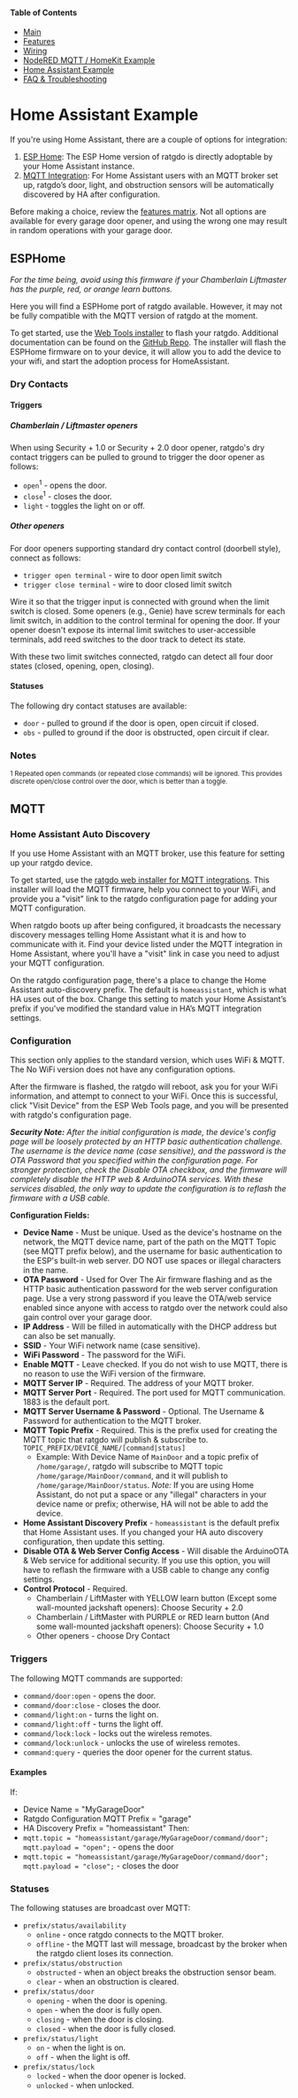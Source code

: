 #### Table of Contents
* [Main](index.md)
* [Features](01_features.md)
* [Wiring](03_wiring.md)
* [NodeRED MQTT / HomeKit Example](04_nodered_example.md)
* [Home Assistant Example](05_homeassistant_example.md)
* [FAQ & Troubleshooting](09_faq.md)

# Home Assistant Example
If you're using Home Assistant, there are a couple of options for integration:

1. [ESP Home](http://github.com/ratgdo/esphome-ratgdo): The ESP Home version of ratgdo is directly adoptable by your Home Assistant instance.
2. [MQTT Integration](https://paulwieland.github.io/ratgdo/flash.html): For Home Assistant users with an MQTT broker set up, ratgdo’s door, light, and obstruction sensors will be automatically discovered by HA after configuration.

Before making a choice, review the [features matrix](https://paulwieland.github.io/ratgdo/01_features.html). Not all options are available for every garage door opener, and using the wrong one may result in random operations with your garage door.

## ESPHome
_For the time being, avoid using this firmware if your Chamberlain Liftmaster has the purple, red, or orange learn buttons._

Here you will find a ESPHome port of ratgdo available. However, it may not be fully compatible with the MQTT version of ratgdo at the moment.

To get started, use the [Web Tools installer](https://ratgdo.github.io/esphome-ratgdo/) to flash your ratgdo. Additional documentation can be found on the [GitHub Repo](https://github.com/ratgdo/esphome-ratgdo).  The installer will flash the ESPHome firmware on to your device, it will allow you to add the device to your wifi, and start the adoption process for HomeAssistant.

### Dry Contacts
#### Triggers
##### Chamberlain / Liftmaster openers
When using Security + 1.0 or Security + 2.0 door opener, ratgdo's dry contact triggers can be pulled to ground to trigger the door opener as follows:
- `open`<sup>1</sup> - opens the door.
- `close`<sup>1</sup> - closes the door.
- `light` - toggles the light on or off.

##### Other openers
For door openers supporting standard dry contact control (doorbell style), connect as follows:
- `trigger open terminal` - wire to door open limit switch
- `trigger close terminal` - wire to door closed limit switch

Wire it so that the trigger input is connected with ground when the limit switch is closed. Some openers (e.g., Genie) have screw terminals for each limit switch, in addition to the control terminal for opening the door. If your opener doesn't expose its internal limit switches to user-accessible terminals, add reed switches to the door track to detect its state.

With these two limit switches connected, ratgdo can detect all four door states (closed, opening, open, closing).

#### Statuses
The following dry contact statuses are available:
- `door` - pulled to ground if the door is open, open circuit if closed.
- `obs` - pulled to ground if the door is obstructed, open circuit if clear.

### Notes
<sup>1 Repeated open commands (or repeated close commands) will be ignored. This provides discrete open/close control over the door, which is better than a toggle.</sup>

## MQTT
### Home Assistant Auto Discovery
If you use Home Assistant with an MQTT broker, use this feature for setting up your ratgdo device.

To get started, use the [ratgdo web installer for MQTT integrations](https://paulwieland.github.io/ratgdo/flash.html). This installer will load the MQTT firmware, help you connect to your WiFi, and provide you a "visit" link to the ratgdo configuration page for adding your MQTT configuration.

When ratgdo boots up after being configured, it broadcasts the necessary discovery messages telling Home Assistant what it is and how to communicate with it. Find your device listed under the MQTT integration in Home Assistant, where you'll have a "visit" link in case you need to adjust your MQTT configuration.

On the ratgdo configuration page, there's a place to change the Home Assistant auto-discovery prefix. The default is `homeassistant`, which is what HA uses out of the box. Change this setting to match your Home Assistant’s prefix if you've modified the standard value in HA’s MQTT integration settings.

### Configuration
This section only applies to the standard version, which uses WiFi & MQTT. The No WiFi version does not have any configuration options.

After the firmware is flashed, the ratgdo will reboot, ask you for your WiFi information, and attempt to connect to your WiFi. Once this is successful, click "Visit Device" from the ESP Web Tools page, and you will be presented with ratgdo's configuration page. 

_**Security Note:**
After the initial configuration is made, the device's config page will be loosely protected by an HTTP basic authentication challenge. The username is the device name (case sensitive), and the password is the OTA Password that you specified within the configuration page. For stronger protection, check the _Disable OTA_ checkbox, and the firmware will completely disable the HTTP web & ArduinoOTA services. With these services disabled, the only way to update the configuration is to reflash the firmware with a USB cable._

**Configuration Fields:**

- **Device Name** - Must be unique. Used as the device's hostname on the network, the MQTT device name, part of the path on the MQTT Topic (see MQTT prefix below), and the username for basic authentication to the ESP's built-in web server. DO NOT use spaces or illegal characters in the name.
- **OTA Password** - Used for Over The Air firmware flashing and as the HTTP basic authentication password for the web server configuration page. Use a very strong password if you leave the OTA/web service enabled since anyone with access to ratgdo over the network could also gain control over your garage door.
- **IP Address** - Will be filled in automatically with the DHCP address but can also be set manually.
- **SSID** - Your WiFi network name (case sensitive).
- **WiFi Password** - The password for the WiFi.
- **Enable MQTT** - Leave checked. If you do not wish to use MQTT, there is no reason to use the WiFi version of the firmware.
- **MQTT Server IP** - Required. The address of your MQTT broker.
- **MQTT Server Port** - Required. The port used for MQTT communication. 1883 is the default port.
- **MQTT Server Username & Password** - Optional. The Username & Password for authentication to the MQTT broker.
- **MQTT Topic Prefix** - Required. This is the prefix used for creating the MQTT topic that ratgdo will publish & subscribe to. `TOPIC_PREFIX/DEVICE_NAME/[command|status]`
    - Example: With Device Name of `MainDoor` and a topic prefix of `/home/garage/`, ratgdo will subscribe to MQTT topic `/home/garage/MainDoor/command`, and it will publish to `/home/garage/MainDoor/status`. _Note:_ If you are using Home Assistant, do not put a space or any "illegal" characters in your device name or prefix; otherwise, HA will not be able to add the device.
- **Home Assistant Discovery Prefix** - `homeassistant` is the default prefix that Home Assistant uses. If you changed your HA auto discovery configuration, then update this setting.
- **Disable OTA & Web Server Config Access** - Will disable the ArduinoOTA & Web service for additional security. If you use this option, you will have to reflash the firmware with a USB cable to change any config settings. 
- **Control Protocol** - Required. 
	- Chamberlain / LiftMaster with YELLOW learn button (Except some wall-mounted jackshaft openers): Choose Security + 2.0
	- Chamberlain / LiftMaster with PURPLE or RED learn button (And some wall-mounted jackshaft openers): Choose Security + 1.0
	- Other openers - choose Dry Contact

### Triggers
The following MQTT commands are supported:
- `command/door:open` - opens the door.
- `command/door:close` - closes the door.
- `command/light:on` - turns the light on.
- `command/light:off` - turns the light off.
- `command/lock:lock` - locks out the wireless remotes.
- `command/lock:unlock` - unlocks the use of wireless remotes.
- `command:query` - queries the door opener for the current status.

#### Examples
If:
- Device Name = "MyGarageDoor"
- Ratgdo Configuration MQTT Prefix = "garage"
- HA Discovery Prefix = "homeassistant"
Then:
- `mqtt.topic = "homeassistant/garage/MyGarageDoor/command/door"; mqtt.payload = "open";` - opens the door
- `mqtt.topic = "homeassistant/garage/MyGarageDoor/command/door"; mqtt.payload = "close";` - closes the door

### Statuses
The following statuses are broadcast over MQTT:
- `prefix/status/availability`
  - `online` - once ratgdo connects to the MQTT broker.
  - `offline` - the MQTT last will message, broadcast by the broker when the ratgdo client loses its connection.
- `prefix/status/obstruction`
  - `obstructed` - when an object breaks the obstruction sensor beam.
  - `clear` - when an obstruction is cleared.
- `prefix/status/door`
  - `opening` - when the door is opening.
  - `open` - when the door is fully open.
  - `closing` - when the door is closing.
  - `closed` - when the door is fully closed.
- `prefix/status/light`
  - `on` - when the light is on.
  - `off` - when the light is off.
- `prefix/status/lock`
  - `locked` - when the door opener is locked.
  - `unlocked` - when unlocked.
